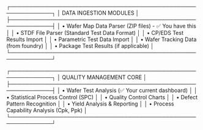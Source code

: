 ┌─────────────────────────────────────────────────────────────┐
│                    DATA INGESTION MODULES                   │
├─────────────────────────────────────────────────────────────┤
│ • Wafer Map Data Parser (ZIP files) - ✅ You have this     │
│ • STDF File Parser (Standard Test Data Format)             │
│ • CP/EDS Test Results Import                               │
│ • Parametric Test Data Import                              │
│ • Wafer Tracking Data (from foundry)                       │
│ • Package Test Results (if applicable)                     │
└─────────────────────────────────────────────────────────────┘ 

┌─────────────────────────────────────────────────────────────┐
│                    QUALITY MANAGEMENT CORE                  │
├─────────────────────────────────────────────────────────────┤
│ • Wafer Test Analysis (✅ Your current dashboard)          │
│ • Statistical Process Control (SPC)                        │
│ • Quality Control Charts                                    │
│ • Defect Pattern Recognition                                │
│ • Yield Analysis & Reporting                                │
│ • Process Capability Analysis (Cpk, Ppk)                   │
└─────────────────────────────────────────────────────────────┘ 